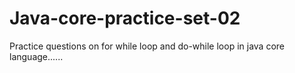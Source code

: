 # Java-core-practice-set-02
Practice questions on for while loop and do-while loop in java core language......
